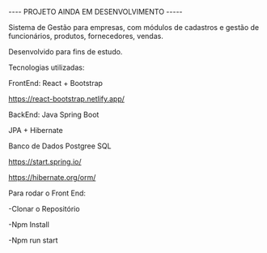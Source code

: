 ---- PROJETO AINDA EM DESENVOLVIMENTO -----

Sistema de Gestão para empresas, com módulos de cadastros e gestão de funcionários, produtos, fornecedores, vendas.

Desenvolvido para fins de estudo.

Tecnologias utilizadas:

FrontEnd:
React + Bootstrap

https://react-bootstrap.netlify.app/

BackEnd:
Java Spring Boot

JPA + Hibernate

Banco de Dados Postgree SQL

https://start.spring.io/

https://hibernate.org/orm/

Para rodar o Front End:

-Clonar o Repositório

-Npm Install

-Npm run start


